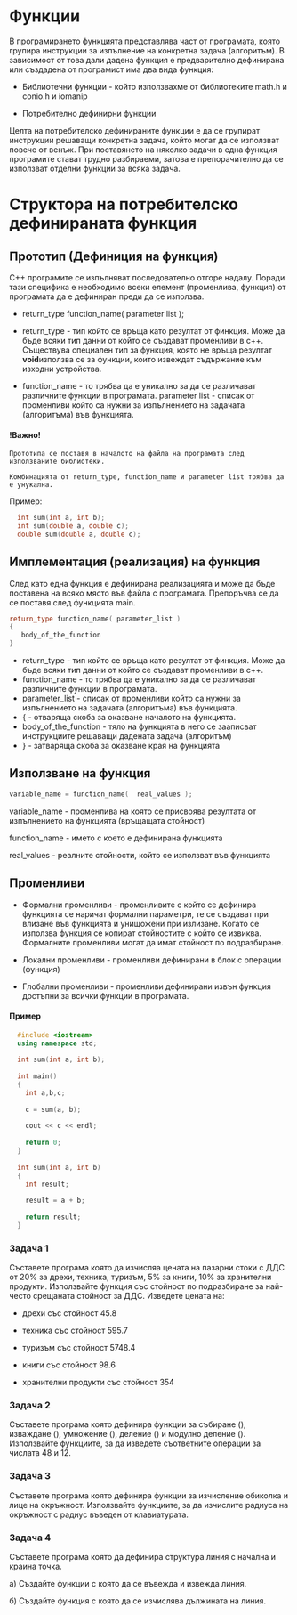 # Функции

В програмирането функцията представлява част от програмата, която групира инструкции за изпълнение на конкретна задача (алгоритъм).
В зависимост от това дали дадена функция е предварително дефинирана или създадена от програмист има два вида функция:

- Библиотечни функции - който използвахме от библиотеките math.h и conio.h и iomanip

- Потребително дефинирни функции

Целта на потребителско дефинираните функции е да се групират инструкции решаващи конкретна задача, който могат да се използват повече от венъж.
При поставянето на няколко задачи в една функция програмите стават трудно разбираеми, затова е препорачително да се използват отделни функции за всяка задача.

# Структора на потребителско дефинираната функция

## Прототип (Дефиниция на функция)

C++ програмите се изпълняват последователно отгоре надалу. Поради тази специфика е необходимо всеки елемент (променлива, функция) от програмата да е дефиниран преди да се използва.

  - return_type function_name( parameter list );

  - return_type - тип който се връща като резултат от финкция. Може да бъде всяки тип данни от който се създават променливи в c++. Съществува специален тип за функция, която не връща резултат <b>void</b>използва се за функции, които извеждат съдържание към изходни устройства. 

  - function_name - то трябва да е уникално за да се различават различните функции в програмата.
parameter list - списак от променливи който са нужни за изпълнението на задачата (алгоритъма) във функцията.

#### !Важно! 

```
Прототипа се поставя в началото на файла на програмата след използваните библиотеки.

Комбинацията от return_type, function_name и parameter list трябва да е унукална.
```

Пример:

```c++
  int sum(int a, int b);
  int sum(double a, double c);
  double sum(double a, double c);
```

## Имплементация (реализация) на функция

След като една функция е дефинирана реализацията и може да бъде поставена на всяко място във файла с програмата.
Препоръчва се да се поставя след функцията main.

```c++
return_type function_name( parameter_list ) 
{
   body_of_the_function
}
```
  - return_type - тип който се връща като резултат от финкция. Може да бъде всяки тип данни от който се създават променливи в c++.
  - function_name - то трябва да е уникално за да се различават различните функции в програмата.
  - parameter_list - списак от променливи който са нужни за изпълнението на задачата (алгоритъма) във функцията.
  - { - отваряща скоба за оказване началото на функцията.
  - body_of_the_function - тяло на функцията в него се зааписват инструкциите решаващи дадената задача (алгоритъм)
  - } - затваряща скоба за оказване края на функцията 

## Използване на функция

```c++
variable_name = function_name(  real_values );
```

variable_name - променлива на която се присвоява резултата от изпълнението на функцията (връщащата стойност)

function_name - името с което е дефинирана функцията

real_values - реалните стойности, който се използват във функцията

## Променливи

  - Формални променливи - променливите с който се дефинира функцията се наричат формални параметри, те се създават при влизане във функцията и унищожени при излизане. Когато се използва функция се копират стойностите с който се извиква. Формалните променливи могат да имат стойност по подразбиране.

  - Локални променливи - променливи дефинирани в блок с операции (функция)

  - Глобални променливи - променливи дефинирани извън функция достъпни за всички функции в програмата.

#### Пример

```c++
  #include <iostream>
  using namespace std;
  
  int sum(int a, int b);
  
  int main()
  {
    int a,b,c;
    
    c = sum(a, b);
    
    cout << c << endl;
    
    return 0;
  }
  
  int sum(int a, int b)
  {
    int result;
    
    result = a + b;
  
    return result;
  }
```

### Задача 1

Съставете програма която да изчисляа цената на пазарни стоки с ДДС от 20% за дрехи, техника, туризъм, 5% за книги, 10% за хранителни продукти. Използвайте функция със стойност по подразбиране за най-често срещаната стойност за ДДС. Изведете цената на:

  - дрехи със стойност 45.8
  
  - техника със стойност 595.7
  
  - туризъм със стойност 5748.4
  
  - книги със стойност 98.6
  
  - хранителни продукти със стойност 354

### Задача 2

Съставете програма която дефинира функции за събиране (), изваждане (), умножение (), деление () и модулно деление (). Използвайте функциите, за да изведете съответните операции за числата 48 и 12.

### Задача 3

Съставете програма която дефинира функции за изчисление обиколка и лице на окръжност. Използвайте функциите, за да изчислите радиуса на окръжност с радиус въведен от клавиатурата.

### Задача 4

Съставете програма която да дефинира структура линия с начална и краина точка. 

  а) Създайте функции с която да се въвежда и извежда линия. 
  
  б) Създайте функция с която да се изчислява дължината на линия.
